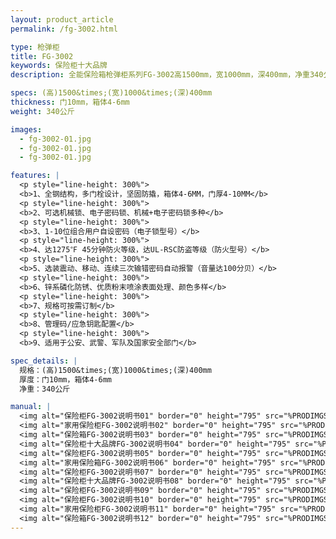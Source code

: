 ```yaml
---
layout: product_article
permalink: /fg-3002.html

type: 枪弹柜
title: FG-3002
keywords: 保险柜十大品牌
description: 全能保险箱枪弹柜系列FG-3002高1500mm，宽1000mm，深400mm，净重340公斤，1-10位组合用户自设密码（电子锁型号）。

specs: (高)1500&times;(宽)1000&times;(深)400mm
thickness: 门10mm，箱体4-6mm
weight: 340公斤

images:
  - fg-3002-01.jpg
  - fg-3002-01.jpg
  - fg-3002-01.jpg

features: |
  <p style="line-height: 300%">
  <b>1、全钢结构，多门栓设计，坚固防撬，箱体4-6MM，门厚4-10MM</b>
  <p style="line-height: 300%">
  <b>2、可选机械锁、电子密码锁、机械+电子密码锁多种</b>
  <p style="line-height: 300%">
  <b>3、1-10位组合用户自设密码（电子锁型号）</b>
  <p style="line-height: 300%">
  <b>4、达1275℉ 45分钟防火等级，达UL-RSC防盗等级（防火型号）</b>
  <p style="line-height: 300%">
  <b>5、选装震动、移动、连续三次输错密码自动报警（音量达100分贝）</b>
  <p style="line-height: 300%">
  <b>6、锌系磷化防锈、优质粉末喷涂表面处理、颜色多样</b>
  <p style="line-height: 300%">
  <b>7、规格可按需订制</b>
  <p style="line-height: 300%">
  <b>8、管理码/应急钥匙配置</b>
  <p style="line-height: 300%">
  <b>9、适用于公安、武警、军队及国家安全部门</b>

spec_details: |
  规格：(高)1500&times;(宽)1000&times;(深)400mm  
  厚度：门10mm，箱体4-6mm  
  净重：340公斤

manual: |
  <img alt="保险柜FG-3002说明书01" border="0" height="795" src="%PRODIMGS%/fg-sm01.jpg" width="538" />  
  <img alt="家用保险柜FG-3002说明书02" border="0" height="795" src="%PRODIMGS%/fg-sm02.jpg" width="538" />  
  <img alt="保险箱FG-3002说明书03" border="0" height="795" src="%PRODIMGS%/fg-sm03.jpg" width="538" />  
  <img alt="保险柜十大品牌FG-3002说明书04" border="0" height="795" src="%PRODIMGS%/fg-sm04.jpg" width="538" />  
  <img alt="保险柜FG-3002说明书05" border="0" height="795" src="%PRODIMGS%/fg-sm05.jpg" width="538" />  
  <img alt="家用保险箱FG-3002说明书06" border="0" height="795" src="%PRODIMGS%/fg-sm06.jpg" width="538" />  
  <img alt="保险柜FG-3002说明书07" border="0" height="795" src="%PRODIMGS%/fg-sm07.jpg" width="538" />  
  <img alt="保险柜十大品牌FG-3002说明书08" border="0" height="795" src="%PRODIMGS%/fg-sm08.jpg" width="538" />  
  <img alt="保险柜FG-3002说明书09" border="0" height="795" src="%PRODIMGS%/fg-sm09.jpg" width="538" />  
  <img alt="保险柜FG-3002说明书10" border="0" height="795" src="%PRODIMGS%/fg-sm10.jpg" width="538" />  
  <img alt="家用保险柜FG-3002说明书11" border="0" height="795" src="%PRODIMGS%/fg-sm11.jpg" width="538" />  
  <img alt="保险箱FG-3002说明书12" border="0" height="795" src="%PRODIMGS%/fg-sm12.jpg" width="538" />
---
```

